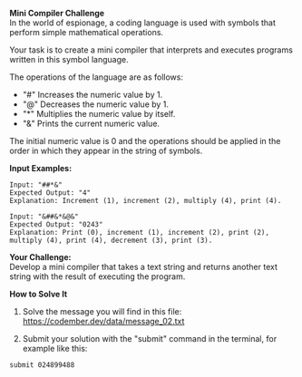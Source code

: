 **Mini Compiler Challenge**  
In the world of espionage, a coding language is used with symbols that perform simple mathematical operations.  

Your task is to create a mini compiler that interprets and executes programs written in this symbol language.  

The operations of the language are as follows:  

- "#" Increases the numeric value by 1.  
- "@" Decreases the numeric value by 1.  
- "*" Multiplies the numeric value by itself.  
- "&" Prints the current numeric value.  

The initial numeric value is 0 and the operations should be applied in the order in which they appear in the string of symbols.  

**Input Examples:**  
```
Input: "##*&"  
Expected Output: "4"  
Explanation: Increment (1), increment (2), multiply (4), print (4).
```
```
Input: "&##&*&@&"  
Expected Output: "0243"  
Explanation: Print (0), increment (1), increment (2), print (2), multiply (4), print (4), decrement (3), print (3).  
```

**Your Challenge:**  
Develop a mini compiler that takes a text string and returns another text string with the result of executing the program.  

**How to Solve It**  
1. Solve the message you will find in this file: https://codember.dev/data/message_02.txt  

2. Submit your solution with the "submit" command in the terminal, for example like this:
```
submit 024899488
```
